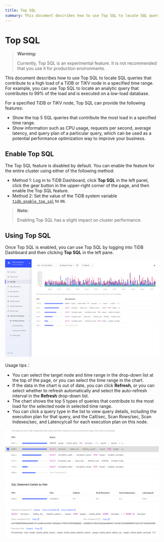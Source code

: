 ```yaml
---
title: Top SQL
summary: This document describes how to use Top SQL to locate SQL queries that contribute to a high load.
---
```


# Top SQL

> **Warning:**
>
> Currently, Top SQL is an experimental feature. It is not recommended that you use it for production environments.

This document describes how to use Top SQL to locate SQL queries that contribute to a high load of a TiDB or TiKV node in a specified time range. For example, you can use Top SQL to locate an analytic query that contributes to 99% of the load and is executed on a low-load database.

For a specified TiDB or TiKV node, Top SQL can provide the following features:

* Show the top 5 SQL queries that contribute the most load in a specified time range.
* Show information such as CPU usage, requests per second, average latency, and query plan of a particular query, which can be used as a potential performance optimization way to improve your business.

## Enable Top SQL

The Top SQL feature is disabled by default. You can enable the feature for the entire cluster using either of the following method:

- Method 1: Log in to TiDB Dashboard, click **Top SQL** in the left panel, click the gear button in the upper-right corner of the page, and then enable the Top SQL feature.
- Method 2: Set the value of the TiDB system variable [`tidb_enable_top_sql`](/system-variables.md#tidb_enable_top_sql-introduced-from-v540-version) to `ON`.

> **Note:**
>
> Enabling Top SQL has a slight impact on cluster performance.

## Using Top SQL

Once Top SQL is enabled, you can use Top SQL by logging into TiDB Dashboard and then clicking **Top SQL** in the left pane.

![Top SQL](/media/dashboard/top-sql-overview.png)

Usage tips：

* You can select the target node and time range in the drop-down list at the top of the page, or you can select the time range in the chart.
* If the data in the chart is out of date, you can click **Refresh**, or you can select whether to refresh automatically and select the auto-refresh interval in the **Refresh** drop-down list.
* The chart shows the top 5 types of queries that contribute to the most load for the selected node in selected time range.
* You can click a query type in the list to view query details, including the execution plan for that query, and the Call/sec, Scan Rows/sec, Scan Indexes/sec, and Latency/call for each execution plan on this node.

![Top SQL Details](/media/dashboard/top-sql-details.png)